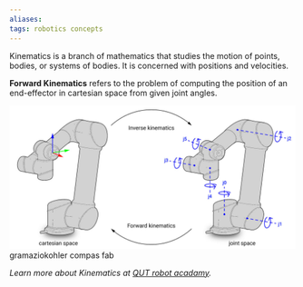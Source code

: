 ```yaml
---
aliases: 
tags: robotics concepts
---
```



Kinematics is a branch of mathematics that studies the motion of points, bodies, or systems of bodies. It is concerned with positions and velocities. 

**Forward Kinematics** refers to the problem of computing the position of an end-effector in cartesian space from given joint angles. 

![Forward Kinematics](assets/media/forward_and_inverse_kinematics.jpg) gramaziokohler 
compas fab


*Learn more about Kinematics at [QUT robot acadamy](https://robotacademy.net.au/masterclass/robotic-arms-and-forward-kinematics/?lesson=278).*